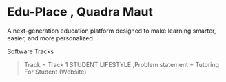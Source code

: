 # Edu-Place , Quadra Maut
A next-generation education platform designed to make learning smarter, easier, and more personalized.

Software Tracks
> Track = Track 1 STUDENT LIFESTYLE
> ,Problem statement = Tutoring For Student (Website)
